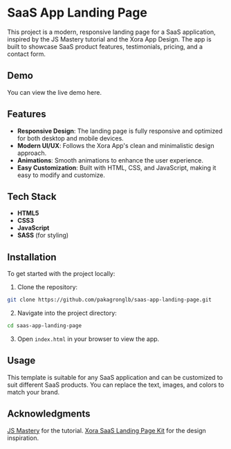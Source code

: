 # SaaS App Landing Page

This project is a modern, responsive landing page for a SaaS application, inspired by the JS Mastery tutorial and the Xora App Design. The app is built to showcase SaaS product features, testimonials, pricing, and a contact form.

## Demo
You can view the live demo here.

## Features
- **Responsive Design**: The landing page is fully responsive and optimized for both desktop and mobile devices.
- **Modern UI/UX**: Follows the Xora App's clean and minimalistic design approach.
- **Animations**: Smooth animations to enhance the user experience.
- **Easy Customization**: Built with HTML, CSS, and JavaScript, making it easy to modify and customize.

## Tech Stack
- **HTML5**
- **CSS3**
- **JavaScript**
- **SASS** (for styling)

## Installation
To get started with the project locally:

1. Clone the repository:
```bash
git clone https://github.com/pakagronglb/saas-app-landing-page.git
```
2. Navigate into the project directory:
```bash
cd saas-app-landing-page
```

3. Open ```index.html``` in your browser to view the app.

## Usage
This template is suitable for any SaaS application and can be customized to suit different SaaS products. You can replace the text, images, and colors to match your brand.

## Acknowledgments
[JS Mastery](https://www.youtube.com/channel/UCmXmlB4-HJytD7wek0Uo97A) for the tutorial.
[Xora SaaS Landing Page Kit](https://www.youtube.com/redirect?event=video_description&redir_token=QUFFLUhqbHlIX3pRMlhDT0Z4SzRtQXdYMHJaQ3dBNDVmUXxBQ3Jtc0tsVFBfT1VUbzNHVkhjSG8wcFNibllVeHFkajRfT29ncjVoZDVDdGk2SGJETzROS3hldGlBS2hBYnVhYUQ2Z0RpWFBvMzVVUmQ0MkxLMVA5NXJla3dJSzZ3dUNmMUNYcmdPcmRXMERqSzhwOXEyM1ZJOA&q=https%3A%2F%2Fui8.net%2Fui8%2Fproducts%2Fxora---saas-landing-page-kit%3Frel%3Djsm&v=ukiGFmZ32YA) for the design inspiration.
